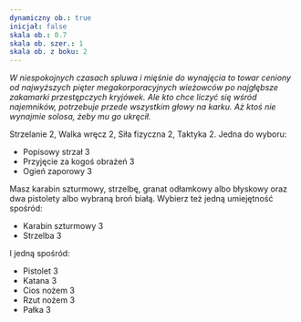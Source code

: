 ```yaml
---
dynamiczny ob.: true
inicjał: false
skala ob.: 0.7
skala ob. szer.: 1
skala ob. z boku: 2
---
```


*W niespokojnych czasach spluwa i mięśnie do wynajęcia to towar ceniony od najwyższych pięter megakorporacyjnych wieżowców po najgłębsze zakamarki przestępczych kryjówek. Ale kto chce liczyć się wśród najemników, potrzebuje przede wszystkim głowy na karku. Aż ktoś nie wynajmie solosa, żeby mu go ukręcił.*

Strzelanie 2, Walka wręcz 2, Siła fizyczna 2, Taktyka 2. Jedna do wyboru:

- Popisowy strzał 3
- Przyjęcie za kogoś obrażeń 3
- Ogień zaporowy 3

Masz karabin szturmowy, strzelbę, granat odłamkowy albo błyskowy oraz dwa pistolety albo wybraną broń białą. Wybierz też jedną umiejętność spośród:

- Karabin szturmowy 3
- Strzelba 3

I jedną spośród:

- Pistolet 3
- Katana 3
- Cios nożem 3
- Rzut nożem 3
- Pałka 3